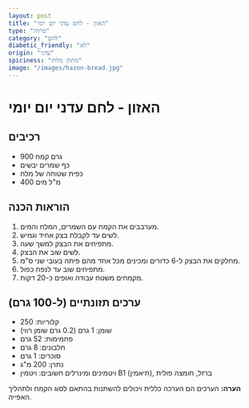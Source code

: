 ```yaml
---
layout: post
title: "האזון - לחם עדני יום יומי"
type: "פרווה"
category: "לחם"
diabetic_friendly: "לא"
origin: "עדני"
spiciness: "מתוק מלוח"
image: "/images/hazon-bread.jpg"
---
```


# האזון - לחם עדני יום יומי

## רכיבים
- 900 גרם קמח
- כף שמרים יבשים
- כפית שטוחה של מלח
- 400 מ"ל מים

## הוראות הכנה
1. מערבבים את הקמח עם השמרים, המלח והמים.
2. לשים עד לקבלת בצק אחיד וגמיש.
3. מתפיחים את הבצק למשך שעה.
4. לשים שוב את הבצק.
5. מחלקים את הבצק ל-6 כדורים ומכינים מכל אחד מהם פיתה בעובי שני ס"מ.
6. מתפיחים שוב עד לנפח כפול.
7. מקמחים משטח עבודה ואופים כ-20 דקות.

## ערכים תזונתיים (ל-100 גרם)
- קלוריות: 250
- שומן: 1 גרם (0.2 גרם שומן רווי)
- פחמימות: 52 גרם
- חלבונים: 8 גרם
- סוכרים: 1 גרם
- נתרן: 200 מ"ג
- ויטמינים ומינרלים חשובים: ויטמין B1 (תיאמין), ברזל, חומצה פולית

**הערה:** הערכים הם הערכה כללית ויכולים להשתנות בהתאם לסוג הקמח ולתהליך האפייה.
